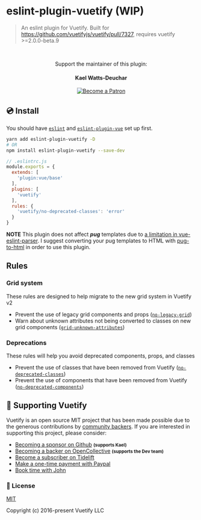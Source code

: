 # eslint-plugin-vuetify (WIP)
> An eslint plugin for Vuetify.
> Built for https://github.com/vuetifyjs/vuetify/pull/7327, requires vuetify >=2.0.0-beta.9

<br>

<p align="center">Support the maintainer of this plugin:</p>
<h4 align="center">Kael Watts-Deuchar</h4>

<p align="center">
  <a href="https://www.patreon.com/kaelwd">
    <img src="https://c5.patreon.com/external/logo/become_a_patron_button.png" alt="Become a Patron" />
  </a>
</p>

## 💿 Install

You should have [`eslint`](https://eslint.org/docs/user-guide/getting-started) and [`eslint-plugin-vue`](https://eslint.vuejs.org/user-guide/#installation) set up first.

```bash
yarn add eslint-plugin-vuetify -D
# OR
npm install eslint-plugin-vuetify --save-dev
```

```js
// .eslintrc.js
module.exports = {
  extends: [
    'plugin:vue/base'
  ],
  plugins: [
    'vuetify'
  ],
  rules: {
    'vuetify/no-deprecated-classes': 'error'
  }
}
```

**NOTE** This plugin does not affect _**pug**_ templates due to [a limitation in vue-eslint-parser](https://github.com/mysticatea/vue-eslint-parser/issues/29). I suggest converting your pug templates to HTML with [pug-to-html](https://github.com/leo-buneev/pug-to-html) in order to use this plugin.


## Rules

### Grid system

These rules are designed to help migrate to the new grid system in Vuetify v2

- Prevent the use of legacy grid components and props ([`no-legacy-grid`])
- Warn about unknown attributes not being converted to classes on new grid components ([`grid-unknown-attributes`])

### Deprecations

These rules will help you avoid deprecated components, props, and classes

- Prevent the use of classes that have been removed from Vuetify ([`no-deprecated-classes`])
- Prevent the use of components that have been removed from Vuetify ([`no-deprecated-components`])


[`no-legacy-grid`]: ./docs/rules/no-legacy-grid.md
[`grid-unknown-attributes`]: ./docs/rules/grid-unknown-attributes.md
[`no-deprecated-classes`]: ./docs/rules/no-deprecated-classes.md
[`no-deprecated-components`]: ./docs/rules/no-deprecated-components.md


## 💪 Supporting Vuetify
<p>Vuetify is an open source MIT project that has been made possible due to the generous contributions by <a href="https://github.com/vuetifyjs/vuetify/blob/dev/BACKERS.md">community backers</a>. If you are interested in supporting this project, please consider:</p>

<ul>
  <li>
    <a href="https://github.com/sponsors/kaelwd">Becoming a sponsor on Github</a>
    <strong><small>(supports Kael)</small></strong>
  </li>
  <li>
    <a href="https://opencollective.com/vuetify">Becoming a backer on OpenCollective</a>
    <strong><small>(supports the Dev team)</small></strong>
  </li>
  <li>
    <a href="https://tidelift.com/subscription/npm/vuetify?utm_source=vuetify&utm_medium=referral&utm_campaign=readme">Become a subscriber on Tidelift</a>
  </li>
  <li>
    <a href="https://paypal.me/vuetify">Make a one-time payment with Paypal</a>
  </li>
  <li>
    <a href="https://vuetifyjs.com/getting-started/consulting-and-support?ref=github">Book time with John</a>
  </li>
</ul>

### 📑 License
[MIT](http://opensource.org/licenses/MIT)

Copyright (c) 2016-present Vuetify LLC
